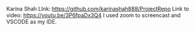 Karina Shah
LInk: https://github.com/karinashah888/ProjectRepo 
Link to video: https://youtu.be/3P6fpaDx3Q4 
I used zoom to screencast and VSCODE as my IDE. 
